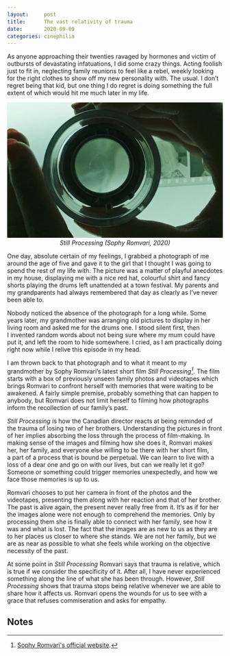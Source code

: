 ```yaml
---
layout:     post
title:      The vast relativity of trauma
date:       2020-09-09
categories: cinephilia
---
```


As anyone approaching their twenties ravaged by hormones and victim of outbursts
of devastating infatuations, I did some crazy things. Acting foolish just to fit
in, neglecting family reunions to feel like a rebel, weekly looking for the
right clothes to show off my new personality with. The usual. I don’t regret
being that kid, but one thing I do regret is doing something the full extent of
which would hit me much later in my life.

<!--more-->

<p align="center">
    <img src="/assets/images/2020-09-09-still-processing.jpeg">
    <br>
    <em>Still Processing (Sophy Romvari, 2020)</em>
</p>

One day, absolute certain of my feelings, I grabbed a photograph of me around
the age of five and gave it to the girl that I thought I was going to spend the
rest of my life with. The picture was a matter of playful anecdotes in my house,
displaying me with a nice red hat, colourful shirt and fancy shorts playing the
drums left unattended at a town festival. My parents and my grandparents had
always remembered that day as clearly as I’ve never been able to.

Nobody noticed the absence of the photograph for a long while. Some years later,
my grandmother was arranging old pictures to display in her living room and
asked me for the drums one. I stood silent first, then I invented random words
about not being sure where my mum could have put it, and left the room to hide
somewhere. I cried, as I am practically doing right now while I relive this
episode in my head.

I am thrown back to that photograph and to what it meant to my grandmother by
Sophy Romvari’s latest short film *Still Processing[^1]*. The film starts with a box
of previously unseen family photos and videotapes which brings Romvari to
confront herself with memories that were waiting to be awakened. A fairly simple
premise, probably something that can happen to anybody, but Romvari does not
limit herself to filming how photographs inform the recollection of our family’s
past.

*Still Processing* is how the Canadian director reacts at being reminded of the
trauma of losing two of her brothers. Understanding the pictures in front of her
implies absorbing the loss through the process of film-making. In making sense
of the images and filming how she does it, Romvari makes her, her family, and
everyone else willing to be there with her short film, a part of a process that
is bound be perpetual. We can learn to live with a loss of a dear one and go on
with our lives, but can we really let it go? Someone or something could trigger
memories unexpectedly, and how we face those memories is up to us.

Romvari chooses to put her camera in front of the photos and the videotapes,
presenting them along with her reaction and that of her brother. The past is
alive again, the present never really free from it. It’s as if for her the
images alone were not enough to comprehend the memories. Only by processing them
she is finally able to connect with her family, see how it was and what is lost.
The fact that the images are as new to us as they are to her places us closer to
where she stands. We are not her family, but we are as near as possible to what
she feels while working on the objective necessity of the past.

At some point in *Still Processing* Romvari says that trauma is relative, which is
true if we consider the specificity of it. After all, I have never experienced
something along the line of what she has been through. However, *Still Processing*
shows that trauma stops being relative whenever we are able to share how it
affects us. Romvari opens the wounds for us to see with a grace that refuses
commiseration and asks for empathy.

## Notes

[^1]: [Sophy Romvari's official website](https://sophy.me/).
